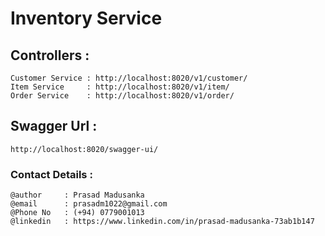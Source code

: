 # Inventory Service

## Controllers :

    Customer Service : http://localhost:8020/v1/customer/
    Item Service     : http://localhost:8020/v1/item/
    Order Service    : http://localhost:8020/v1/order/

## Swagger Url :

    http://localhost:8020/swagger-ui/

### Contact Details :

    @author     : Prasad Madusanka
    @email      : prasadm1022@gmail.com
    @Phone No   : (+94) 0779001013
    @linkedin   : https://www.linkedin.com/in/prasad-madusanka-73ab1b147